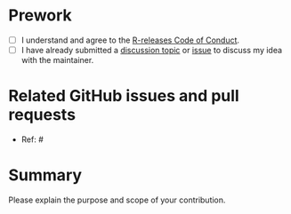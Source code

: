 # Prework

* [ ] I understand and agree to the [R-releases Code of Conduct](https://r-releases.github.io/conduct.html).
* [ ] I have already submitted a [discussion topic](https://github.com/r-releases/releases/discussions) or [issue](https://github.com/r-releases/releases/issues) to discuss my idea with the maintainer.

# Related GitHub issues and pull requests

* Ref: #

# Summary

Please explain the purpose and scope of your contribution.
